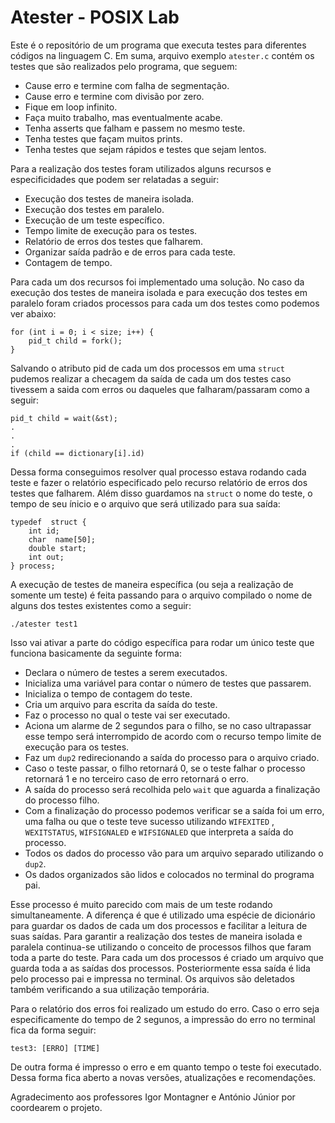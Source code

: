 ﻿# Atester - POSIX Lab

Este é o repositório de um programa que executa testes para diferentes códigos na linguagem C. Em suma, arquivo exemplo `atester.c` contém os testes que são realizados pelo programa, que seguem:

 - Cause erro e termine com falha de segmentação.
 - Cause erro e termine com divisão por zero.
 - Fique em loop infinito.
 - Faça muito trabalho, mas eventualmente acabe.
 - Tenha asserts que falham e passem no mesmo teste.
 - Tenha testes que façam muitos prints.
 - Tenha testes que sejam rápidos e testes que sejam lentos.

Para a realização dos testes foram utilizados alguns recursos e especificidades que podem ser relatadas a seguir:

 - Execução dos testes de maneira isolada.
 - Execução dos testes em paralelo.
 - Execução de um teste específico.
 - Tempo limite de execução para os testes.
 - Relatório de erros dos testes que falharem.
 - Organizar saída padrão e de erros para cada teste.
 - Contagem de tempo.

Para cada um dos recursos foi implementado uma solução. No caso da execução dos testes de maneira isolada e para execução dos testes em paralelo foram criados processos para cada um dos testes como podemos ver abaixo:

    for (int i = 0; i < size; i++) {
		pid_t child = fork();
	}

Salvando o atributo pid de cada um dos processos em uma `struct` pudemos realizar a checagem da saída de cada um dos testes caso tivessem a saida com erros ou daqueles que falharam/passaram como a seguir:

	pid_t child = wait(&st);
	.
	.
	.
	if (child == dictionary[i].id)

Dessa forma conseguimos resolver qual processo estava rodando cada teste e fazer o relatório especificado pelo recurso relatório de erros dos testes que falharem. Além disso guardamos na `struct` o nome do teste, o tempo de seu ínicio e o arquivo que será utilizado para sua saída:

	typedef  struct {
		int id;
		char  name[50];
		double start;
		int out;
	} process;

A execução de testes de maneira específica (ou seja a realização de somente um teste) é feita passando para o arquivo compilado o nome de alguns dos testes existentes como a seguir:

	./atester test1

Isso vai ativar a parte do código específica para rodar um único teste que funciona basicamente da seguinte forma:

 - Declara o número de testes a serem executados.
 - Inicializa uma variável para contar o número de testes que passarem.
 - Inicializa o tempo de contagem do teste.
 - Cria um arquivo para escrita da saída do teste.
 - Faz o processo no qual o teste vai ser executado.
 - Aciona um alarme de 2 segundos para o filho, se no caso ultrapassar esse tempo será interrompido de acordo com o recurso tempo limite de execução para os testes.
 - Faz um `dup2` redirecionando a saída do processo para o arquivo criado.
 - Caso o teste passar, o filho retornará 0, se o teste falhar o processo retornará 1 e no terceiro caso de erro retornará o erro.
 - A saída do processo será recolhida pelo `wait` que aguarda a finalização do processo filho.
 - Com a finalização do processo podemos verificar se a saída foi um erro, uma falha ou que o teste teve sucesso utilizando  `WIFEXITED` , `WEXITSTATUS`, `WIFSIGNALED` e `WIFSIGNALED` que interpreta a saída do processo.
 - Todos os dados do processo vão para um arquivo separado utilizando o `dup2`.
 - Os dados organizados são lidos e colocados no terminal do programa pai.

Esse processo é muito parecido com mais de um teste rodando simultaneamente. A diferença é que é utilizado uma espécie de dicionário para guardar os dados de cada um dos processos e facilitar a leitura de suas saídas. Para garantir a realização dos testes de maneira isolada e paralela continua-se utilizando o conceito de processos filhos que faram toda a parte do teste. Para cada um dos processos é criado um arquivo que guarda toda a as saídas dos processos. Posteriormente essa saída é lida pelo processo pai e impressa no terminal. Os arquivos são deletados também verificando a sua utilização temporária.

Para o relatório dos erros foi realizado um estudo do erro. Caso o erro seja especificamente do tempo de 2 segunos, a impressão do erro no terminal fica da forma seguir:

	test3: [ERRO] [TIME]

De outra forma é impresso o erro e em quanto tempo o teste foi executado.
Dessa forma fica aberto a novas versões, atualizações e recomendações.

Agradecimento aos professores Igor Montagner e António Júnior por coordearem o projeto.